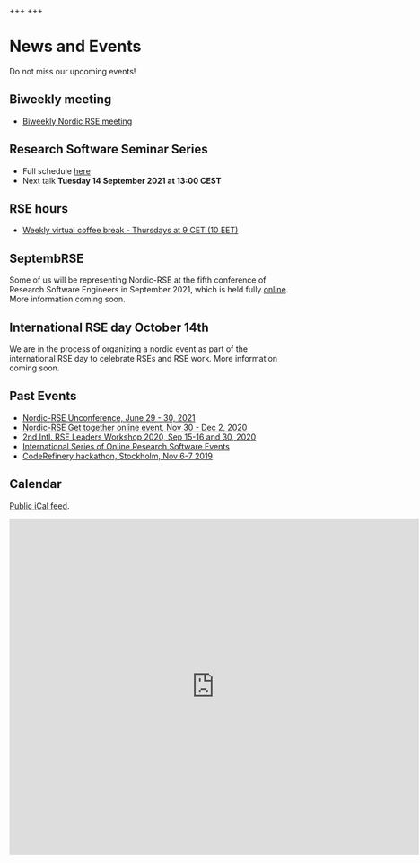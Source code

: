 +++
+++

# News and Events

Do not miss our upcoming events!

## Biweekly meeting

- [Biweekly Nordic RSE meeting](/#biweekly-meeting)

## Research Software Seminar Series

- Full schedule [here](/events/seminar-series)
- Next talk **Tuesday 14 September 2021 at 13:00 CEST**

## RSE hours

- [Weekly virtual coffee break - Thursdays at 9 CET (10 EET)](/communities/finland#weekly-virtual-coffee-break)

## SeptembRSE

Some of us will be representing Nordic-RSE at the fifth conference of Research Software Engineers in September 2021, which is held fully [online](https://septembrse.society-rse.org/). More information coming soon. 

## International RSE day October 14th

We are in the process of organizing a nordic event as part of the international RSE day to celebrate RSEs and RSE work. More information coming soon.

## Past Events

- [Nordic-RSE Unconference, June 29 - 30, 2021](/events/2021-online-unconference/)
- [Nordic-RSE Get together online event, Nov 30 - Dec 2, 2020](/events/2020-online-get-together/)
- [2nd Intl. RSE Leaders Workshop 2020, Sep 15-16 and 30, 2020](https://researchsoftware.org/2020-workshop.html)
- [International Series of Online Research Software Events](https://sorse.github.io/)
- [CodeRefinery hackathon, Stockholm, Nov 6-7 2019](https://coderefinery.org/events/2019-11-06-stockholm/)


## Calendar

<a href="https://calendar.google.com/calendar/ical/8li6hjcjm95g76pgte1p5pi05c%40group.calendar.google.com/public/basic.ics">Public
iCal feed</a>.

<iframe src="https://calendar.google.com/calendar/embed?src=8li6hjcjm95g76pgte1p5pi05c%40group.calendar.google.com&ctz=Europe%2FStockholm" style="border: 0" width="730" height="600" frameborder="0" scrolling="no"></iframe>

